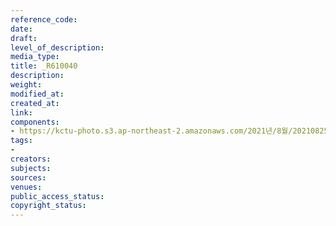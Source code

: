 ```yaml
---
reference_code: 
date: 
draft: 
level_of_description: 
media_type: 
title: _R610040
description: 
weight: 
modified_at: 
created_at: 
link: 
components:
- https://kctu-photo.s3.ap-northeast-2.amazonaws.com/2021년/8월/20210825_하반기+총파업+대장정_대구/_R610040.jpg
tags:
- 
creators: 
subjects: 
sources: 
venues: 
public_access_status: 
copyright_status: 
---
```

